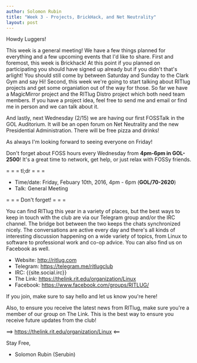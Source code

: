 ```yaml
---
author: Solomon Rubin
title: "Week 3 - Projects, BrickHack, and Net Neutrality"
layout: post
---
```


Howdy Luggers!

This week is a general meeting! We have a few things planned for everything and a few upcoming events that I'd like to share. First and foremost, this week is Brickhack! At this point if you planned on participating you should have signed up already but if you didn't that's arlight! You should still come by between Saturday and Sunday to the Clark Gym and say Hi! 
Second, this week we're going to start talking about RITlug projects and get some organiation out of the way for those. So far we have a MagicMirror project and the RITlug Distro project which both need team members. If you have a project idea, feel free to send me and email or find me in person and we can talk about it.

And lastly, next Wednesday (2/15) we are having our first FOSSTalk in the GOL Auditorium. It will be an open forum on Net Neutrality and the new Presidential Administration. There will be free pizza and drinks!

As always I'm looking forward to seeing everyone on Friday!

Don't forget about FOSS hours every Wednesday from **4pm-6pm in GOL-2500**! It's a great time to network, get help, or just relax with FOSSy friends.

= = =  tl;dr  = = =

* Time/date: Friday, Febuary 10th, 2016, 4pm - 6pm (**GOL/70-2620**)
* Talk:      General Meeting


= = =  Don't forget!  = = =

You can find RITlug this year in a variety of places, but the best ways to keep in touch with the club are via our Telegram group and/or the IRC channel. The bridge bot between the two keeps the chats synchronized nicely. The conversations are active every day and there's all kinds of interesting discussion happening on a wide variety of topics, from Linux to software to professional work and co-op advice. You can also find us on Facebook as well.

* Website:  http://ritlug.com
* Telegram: https://telegram.me/ritlugclub
* IRC:      {{site.social.irc}}
* The Link: https://thelink.rit.edu/organization/Linux
* Facebook: https://www.facebook.com/groups/RITLUG/

If you join, make sure to say hello and let us know you're here!

Also, to ensure you receive the latest news from RITlug, make sure you're a member of our group on The Link. This is the best way to ensure you receive future updates from the club!

==> https://thelink.rit.edu/organization/Linux <==


Stay Free,

- Solomon Rubin (Serubin)
